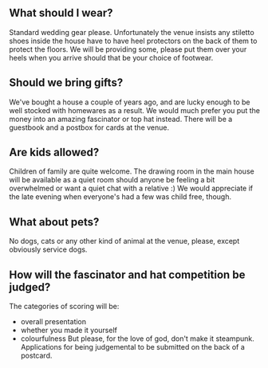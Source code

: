 ## What should I wear?
Standard wedding gear please. Unfortunately the venue insists any stiletto shoes inside the house have to have heel protectors on the back of them to protect the floors. We will be providing some, please put them over your heels when you arrive should that be your choice of footwear.

## Should we bring gifts?
We've bought a house a couple of years ago, and are lucky enough to be well stocked with homewares as a result. We would much prefer you put the money into an amazing fascinator or top hat instead. There will be a guestbook and a postbox for cards at the venue.

## Are kids allowed?
Children of family are quite welcome. The drawing room in the main house will be available as a quiet room should anyone be feeling a bit overwhelmed or want a quiet chat with a relative :) We would appreciate if the late evening when everyone's had a few was child free, though.

## What about pets?
No dogs, cats or any other kind of animal at the venue, please, except obviously service dogs.

## How will the fascinator and hat competition be judged?
The categories of scoring will be:
- overall presentation
- whether you made it yourself
- colourfulness
But please, for the love of god, don't make it steampunk. Applications for being judgemental to be submitted on the back of a postcard.
